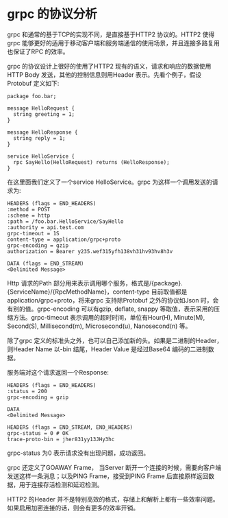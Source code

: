 grpc 的协议分析
============

grpc 和通常的基于TCP的实现不同，是直接基于HTTP2 协议的。HTTP2 使得grpc 能够更好的适用于移动客户端和服务端通信的使用场景，并且连接多路复用也保证了RPC 的效率。

grpc 的协议设计上很好的使用了HTTP2 现有的语义，请求和响应的数据使用HTTP Body 发送，其他的控制信息则用Header 表示。先看个例子，假设Protobuf 定义如下:

    package foo.bar;
    
    message HelloRequest {
      string greeting = 1;
    }
    
    message HelloResponse {
      string reply = 1;
    }
    
    service HelloService {
      rpc SayHello(HelloRequest) returns (HelloResponse);
    }
  
在这里面我们定义了一个service HelloService。grpc 为这样一个调用发送的请求为:

    HEADERS (flags = END_HEADERS)
    :method = POST
    :scheme = http
    :path = /foo.bar.HelloService/SayHello
    :authority = api.test.com
    grpc-timeout = 1S
    content-type = application/grpc+proto
    grpc-encoding = gzip
    authorization = Bearer y235.wef315yfh138vh31hv93hv8h3v
    
    DATA (flags = END_STREAM)
    <Delimited Message>
    
Http 请求的Path 部分用来表示调用哪个服务，格式是/{package}.{ServiceName}/{RpcMethodName}，content-type 目前取值都是application/grpc+proto，将来grpc 支持除Protobuf 之外的协议如Json 时，会有别的值。grpc-encoding 可以有gzip, deflate, snappy 等取值，表示采用的压缩方法。grpc-timeout 表示调用的超时时间，单位有Hour(H), Minute(M), Second(S), Millisecond(m), Microsecond(u), Nanosecond(n) 等。

除了grpc 定义的标准头之外，也可以自己添加新的头。如果是二进制的Header，则Header Name 以-bin 结尾，Header Value 是经过Base64 编码的二进制数据。

服务端对这个请求返回一个Response:

    HEADERS (flags = END_HEADERS)
    :status = 200
    grpc-encoding = gzip
    
    DATA
    <Delimited Message>
    
    HEADERS (flags = END_STREAM, END_HEADERS)
    grpc-status = 0 # OK
    trace-proto-bin = jher831yy13JHy3hc
    
grpc-status 为0 表示请求没有出现问题，成功返回。

grpc 还定义了GOAWAY Frame， 当Server 断开一个连接的时候，需要向客户端发送这样一条消息；以及PING Frame，接受到PING Frame 后直接原样返回数据，用于连接存活检测和延迟检测。

HTTP2 的Header 并不是特别高效的格式，存储上和解析上都有一些效率问题。如果启用加密连接的话，则会有更多的效率开销。
